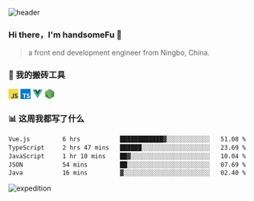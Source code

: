 ![header](https://raw.githubusercontent.com/fzq1998/fzq1998/master/header.png)

### Hi there，I'm handsomeFu 👋

> a front end development engineer from Ningbo, China.

### 🔧 我的搬砖工具
<code><img height="20" src="https://raw.githubusercontent.com/github/explore/80688e429a7d4ef2fca1e82350fe8e3517d3494d/topics/javascript/javascript.png" alt="javascript"></code>
<code><img height="20" src="https://raw.githubusercontent.com/github/explore/80688e429a7d4ef2fca1e82350fe8e3517d3494d/topics/typescript/typescript.png" alt="typescript"></code>
<code><img height="20" src="https://raw.githubusercontent.com/github/explore/80688e429a7d4ef2fca1e82350fe8e3517d3494d/topics/vue/vue.png" alt="vue"></code>
<code><img height="20" src="https://raw.githubusercontent.com/github/explore/80688e429a7d4ef2fca1e82350fe8e3517d3494d/topics/nodejs/nodejs.png" alt="nodejs"></code>



### 📊 这周我都写了什么
<!--START_SECTION:waka-->

```txt
Vue.js         6 hrs           ████████████▓░░░░░░░░░░░░   51.08 %
TypeScript     2 hrs 47 mins   ██████░░░░░░░░░░░░░░░░░░░   23.69 %
JavaScript     1 hr 10 mins    ██▓░░░░░░░░░░░░░░░░░░░░░░   10.04 %
JSON           54 mins         ██░░░░░░░░░░░░░░░░░░░░░░░   07.69 %
Java           16 mins         ▓░░░░░░░░░░░░░░░░░░░░░░░░   02.40 %
```

<!--END_SECTION:waka-->


![expedition](https://raw.githubusercontent.com/fzq1998/fzq1998/master/expedition.gif)

